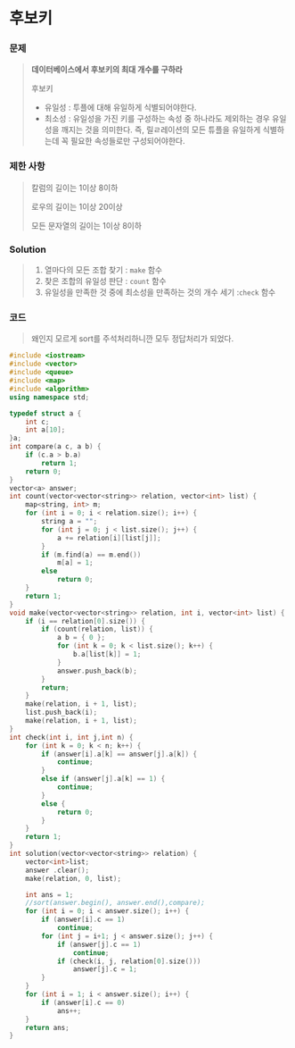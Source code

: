 # 후보키



### 문제

> __데이터베이스에서 후보키의 최대 개수를 구하라__
>
> 후보키
>
> 	- 유일성 : 투플에 대해 유일하게 식별되어야한다.
> 	- 최소성 : 유일성을 가진 키를 구성하는 속성 중 하나라도 제외하는 경우 유일성을 깨지는 것을 의미한다. 즉, 릴ㄹ레이션의 모든 튜플을 유일하게 식별하는데 꼭 필요한 속성들로만 구성되어야한다. 



### 제한 사항

> 칼럼의 길이는 1이상 8이하
>
> 로우의 길이는 1이상 20이상
>
> 모든 문자열의 길이는 1이상 8이하



### Solution 

> 1. 열마다의  모든 조합 찾기 : `make` 함수
> 2. 찾은 조합의 유일성 판단  : `count` 함수
> 3. 유일성을 만족한 것 중에 최소성을 만족하는 것의 개수 세기 :`check` 함수



### 코드 

> 왜인지 모르게 sort를 주석처리하니깐 모두 정답처리가 되었다. 

```c++
#include <iostream>
#include <vector>
#include <queue>
#include <map>
#include <algorithm>
using namespace std;

typedef struct a {
	int c;
	int a[10];
}a;
int compare(a c, a b) {
	if (c.a > b.a)
		return 1;
	return 0;
}
vector<a> answer;
int count(vector<vector<string>> relation, vector<int> list) {
	map<string, int> m;
	for (int i = 0; i < relation.size(); i++) {
		string a = "";
		for (int j = 0; j < list.size(); j++) {
			a += relation[i][list[j]];
		}
		if (m.find(a) == m.end())
			m[a] = 1;
		else
			return 0;
	}
	return 1;
}
void make(vector<vector<string>> relation, int i, vector<int> list) {
	if (i == relation[0].size()) {
		if (count(relation, list)) {
			a b = { 0 };
			for (int k = 0; k < list.size(); k++) {
				b.a[list[k]] = 1;
			}
			answer.push_back(b);
		}
		return;
	}
	make(relation, i + 1, list);
	list.push_back(i);
	make(relation, i + 1, list);
}
int check(int i, int j,int n) {
	for (int k = 0; k < n; k++) {
		if (answer[i].a[k] == answer[j].a[k]) {
			continue;
		}
		else if (answer[j].a[k] == 1) {
			continue;
		}
		else {
			return 0;
		}
	}
	return 1;
}
int solution(vector<vector<string>> relation) {
	vector<int>list;
	answer .clear();
	make(relation, 0, list);

	int ans = 1;
	//sort(answer.begin(), answer.end(),compare);
	for (int i = 0; i < answer.size(); i++) {
		if (answer[i].c == 1)
			continue;
		for (int j = i+1; j < answer.size(); j++) {
			if (answer[j].c == 1)
				continue;
			if (check(i, j, relation[0].size()))
				answer[j].c = 1;
		}
	}
	for (int i = 1; i < answer.size(); i++) {
		if (answer[i].c == 0)
			ans++;
	}
	return ans;
}
```

